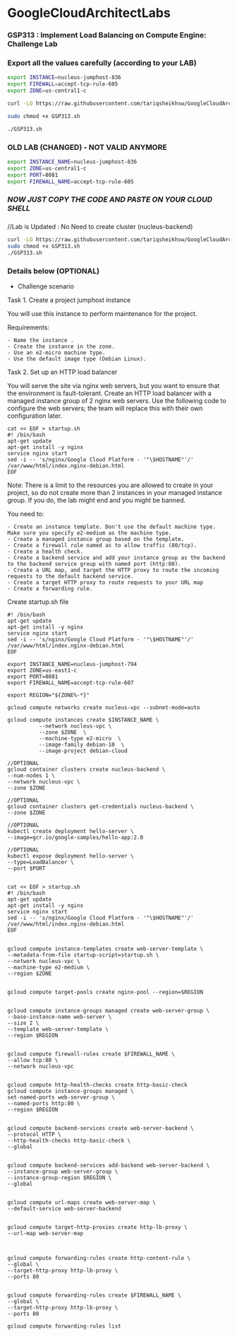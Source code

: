 # GoogleCloudArchitectLabs

### GSP313 : Implement Load Balancing on Compute Engine: Challenge Lab

### Export all the values carefully (according to your LAB)

```bash
export INSTANCE=nucleus-jumphost-836
export FIREWALL=accept-tcp-rule-605
export ZONE=us-central1-c
```

```bash
curl -LO https://raw.githubusercontent.com/tariqsheikhsw/GoogleCloudArchitectLabs/main/Solutions/GSP313.sh

sudo chmod +x GSP313.sh

./GSP313.sh
```


### OLD LAB (CHANGED)  - NOT VALID ANYMORE

```bash
export INSTANCE_NAME=nucleus-jumphost-836
export ZONE=us-central1-c
export PORT=8081  
export FIREWALL_NAME=accept-tcp-rule-605
```


###
###

### ***NOW JUST COPY THE CODE AND PASTE ON YOUR CLOUD SHELL***
###
###

//Lab is Updated : No Need to create cluster (nucleus-backend)
```bash 
curl -LO https://raw.githubusercontent.com/tariqsheikhsw/GoogleCloudArchitectLabs/main/Solutions/GSP313.sh
sudo chmod +x GSP313.sh
./GSP313.sh
```


### Details below (OPTIONAL)

- Challenge scenario

Task 1. Create a project jumphost instance

You will use this instance to perform maintenance for the project.

Requirements:

    - Name the instance .
    - Create the instance in the zone.
    - Use an e2-micro machine type.
    - Use the default image type (Debian Linux).


Task 2. Set up an HTTP load balancer

You will serve the site via nginx web servers, but you want to ensure that the environment is fault-tolerant. Create an HTTP load balancer with a managed instance group of 2 nginx web servers. Use the following code to configure the web servers; the team will replace this with their own configuration later.

```
cat << EOF > startup.sh
#! /bin/bash
apt-get update
apt-get install -y nginx
service nginx start
sed -i -- 's/nginx/Google Cloud Platform - '"\$HOSTNAME"'/' /var/www/html/index.nginx-debian.html
EOF
```

Note: There is a limit to the resources you are allowed to create in your project, so do not create more than 2 instances in your managed instance group. If you do, the lab might end and you might be banned. 

You need to:

    - Create an instance template. Don't use the default machine type. Make sure you specify e2-medium as the machine type.
    - Create a managed instance group based on the template.
    - Create a firewall rule named as to allow traffic (80/tcp).
    - Create a health check.
    - Create a backend service and add your instance group as the backend to the backend service group with named port (http:80).
    - Create a URL map, and target the HTTP proxy to route the incoming requests to the default backend service.
    - Create a target HTTP proxy to route requests to your URL map
    - Create a forwarding rule.

Create startup.sh file

```
#! /bin/bash
apt-get update
apt-get install -y nginx
service nginx start
sed -i -- 's/nginx/Google Cloud Platform - '"\$HOSTNAME"'/' /var/www/html/index.nginx-debian.html
EOF
```


```
export INSTANCE_NAME=nucleus-jumphost-794  
export ZONE=us-east1-c  
export PORT=8081  
export FIREWALL_NAME=accept-tcp-rule-607  
```


```
export REGION="${ZONE%-*}"
```

```
gcloud compute networks create nucleus-vpc --subnet-mode=auto

gcloud compute instances create $INSTANCE_NAME \
          --network nucleus-vpc \
          --zone $ZONE  \
          --machine-type e2-micro  \
          --image-family debian-10  \
          --image-project debian-cloud 

//OPTIONAL
gcloud container clusters create nucleus-backend \
--num-nodes 1 \
--network nucleus-vpc \
--zone $ZONE
 
//OPTIONAL
gcloud container clusters get-credentials nucleus-backend \
--zone $ZONE
 
//OPTIONAL 
kubectl create deployment hello-server \
--image=gcr.io/google-samples/hello-app:2.0

//OPTIONAL  
kubectl expose deployment hello-server \
--type=LoadBalancer \
--port $PORT
 
  
cat << EOF > startup.sh
#! /bin/bash
apt-get update
apt-get install -y nginx
service nginx start
sed -i -- 's/nginx/Google Cloud Platform - '"\$HOSTNAME"'/' /var/www/html/index.nginx-debian.html
EOF

 
gcloud compute instance-templates create web-server-template \
--metadata-from-file startup-script=startup.sh \
--network nucleus-vpc \
--machine-type e2-medium \
--region $ZONE
 
 
gcloud compute target-pools create nginx-pool --region=$REGION
 
 
gcloud compute instance-groups managed create web-server-group \
--base-instance-name web-server \
--size 2 \
--template web-server-template \
--region $REGION
 
 
gcloud compute firewall-rules create $FIREWALL_NAME \
--allow tcp:80 \
--network nucleus-vpc
 
 
gcloud compute http-health-checks create http-basic-check
gcloud compute instance-groups managed \
set-named-ports web-server-group \
--named-ports http:80 \
--region $REGION
 
 
gcloud compute backend-services create web-server-backend \
--protocol HTTP \
--http-health-checks http-basic-check \
--global
 
 
gcloud compute backend-services add-backend web-server-backend \
--instance-group web-server-group \
--instance-group-region $REGION \
--global
 
 
gcloud compute url-maps create web-server-map \
--default-service web-server-backend
 
 
gcloud compute target-http-proxies create http-lb-proxy \
--url-map web-server-map
 
 
 
gcloud compute forwarding-rules create http-content-rule \
--global \
--target-http-proxy http-lb-proxy \
--ports 80
 
 
gcloud compute forwarding-rules create $FIREWALL_NAME \
--global \
--target-http-proxy http-lb-proxy \
--ports 80

gcloud compute forwarding-rules list
```









